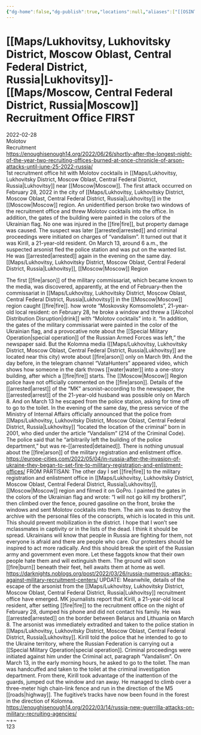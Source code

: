 ```yaml
---
{"dg-home":false,"dg-publish":true,"locations":null,"aliases":["[[OSINT Project/Maps/Lukhovitsy, Lukhovitsky District, Moscow Oblast, Central Federal District, Russia|Lukhovitsy]]-[[OSINT Project/Maps/Moscow, Central Federal District, Russia|Moscow]] Recruitment Office FIRST"],"location":"commissariat Lukhovitsy, Moscow Region","title":"[[OSINT Project/Maps/Lukhovitsy, Lukhovitsky District, Moscow Oblast, Central Federal District, Russia|Lukhovitsy]]-[[OSINT Project/Maps/Moscow, Central Federal District, Russia|Moscow]] Recruitment Office FIRST","tag":"molotov, recruitment","date":"2022-02-28","linter-yaml-title-alias":"[[OSINT Project/Maps/Lukhovitsy, Lukhovitsky District, Moscow Oblast, Central Federal District, Russia|Lukhovitsy]]-[[OSINT Project/Maps/Moscow, Central Federal District, Russia|Moscow]] Recruitment Office FIRST","permalink":"/lukhovitsy-moscow-recruitment-office-first/","dgHomeLink":true,"dgPassFrontmatter":true}
---
```



# [[Maps/Lukhovitsy, Lukhovitsky District, Moscow Oblast, Central Federal District, Russia|Lukhovitsy]]-[[Maps/Moscow, Central Federal District, Russia|Moscow]] Recruitment Office FIRST

2022-02-28  
Molotov  
Recruitment  
https://enoughisenough14.org/2022/06/26/shortly-after-the-longest-night-of-the-year-two-recruiting-offices-burned-at-once-chronicle-of-arson-attacks-until-june-25-2022-russia/  
1st recruitment office hit with Molotov cocktails in [[Maps/Lukhovitsy, Lukhovitsky District, Moscow Oblast, Central Federal District, Russia|Lukhovitsy]] near [[Moscow|Moscow]]. The first attack occurred on February 28, 2022 in the city of [[Maps/Lukhovitsy, Lukhovitsky District, Moscow Oblast, Central Federal District, Russia|Lukhovitsy]] in the [[Moscow|Moscow]] region. An unidentified person broke two windows of the recruitment office and threw Molotov cocktails into the office. In addition, the gates of the building were painted in the colors of the Ukrainian flag. No one was injured in the [[fire|fire]], but property damage was caused. The suspect was later [[arrested|arrested]] and criminal proceedings were initiated on charges of “vandalism”. It turned out that it was Kirill, a 21-year-old resident. On March 13, around 6 a.m., the suspected arsonist fled the police station and was put on the wanted list. He was [[arrested|arrested]] again in the evening on the same day.  
[[Maps/Lukhovitsy, Lukhovitsky District, Moscow Oblast, Central Federal District, Russia|Lukhovitsy]], [[Moscow|Moscow]] Region

The first [[fire|arson]] of the military commissariat, which became known to the media, was discovered, apparently, at the end of February–then the commissariat in [[Maps/Lukhovitsy, Lukhovitsky District, Moscow Oblast, Central Federal District, Russia|Lukhovitsy]] in the [[Moscow|Moscow]] region caught [[fire|fire]]. how wrote “Moskovsky Komsomolets”, 21-year-old local resident: on February 28, he broke a window and threw a [[Alcohol Distribution Disruption|drink]] with “Molotov cocktails” into it. “In addition, the gates of the military commissariat were painted in the color of the Ukrainian flag, and a provocative note about the [[Special Military Operation|special operation]] of the Russian Armed Forces was left,” the newspaper said. But the Kolomna media ([[Maps/Lukhovitsy, Lukhovitsky District, Moscow Oblast, Central Federal District, Russia|Lukhovitsy]] are located near this city) wrote about [[fire|arson]] only on March 9th. And the day before, in the telegram channel “VataHunters” appeared video, which shows how someone in the dark throws [[water|water]] into a one-story building, after which a [[fire|fire]] starts. The [[Moscow|Moscow]] Region police have not officially commented on the [[fire|arson]]. Details of the [[arrested|arrest]] of the “MK” arsonist–according to the newspaper, the [[arrested|arrest]] of the 21-year-old husband was possible only on March 8. And on March 13 he escaped from the police station, asking for time off to go to the toilet. In the evening of the same day, the press service of the Ministry of Internal Affairs officially announced that the police from [[Maps/Lukhovitsy, Lukhovitsky District, Moscow Oblast, Central Federal District, Russia|Lukhovitsy]] “located the location of the criminal” born in 2001, who died under the article “Vandalism” (214 of the Criminal Code). The police said that he “arbitrarily left the building of the police department,” but was re-[[arrested|detained]]. There is nothing unusual about the [[fire|arson]] of the military registration and enlistment office. https://europe-cities.com/2022/05/04/in-russia-after-the-invasion-of-ukraine-they-began-to-set-fire-to-military-registration-and-enlistment-offices/ FROM PARTISAN: The other day I set [[fire|fire]] to the military registration and enlistment office in [[Maps/Lukhovitsy, Lukhovitsky District, Moscow Oblast, Central Federal District, Russia|Lukhovitsy]], [[Moscow|Moscow]] region and filmed it on GoPro. I painted the gates in the colors of the Ukrainian flag and wrote: “I will not go kill my brothers!”, then climbed over the fence, poured gasoline on the front, broke the windows and sent Molotov cocktails into them. The aim was to destroy the archive with the personal files of the conscripts, which is located in this unit. This should prevent mobilization in the district. I hope that I won’t see mclassmates in captivity or in the lists of the dead. I think it should be spread. Ukrainians will know that people in Russia are fighting for them, not everyone is afraid and there are people who care. Our protesters should be inspired to act more radically. And this should break the spirit of the Russian army and government even more. Let these faggots know that their own people hate them and will extinguish them. The ground will soon [[fire|burn]] beneath their feet, hell awaits them at home as well. https://darknights.noblogs.org/post/2022/03/26/russia-numerous-attacks-against-military-recruitment-centers/ UPDATE: Meanwhile, details of the escape of the arsonist from the [[Maps/Lukhovitsy, Lukhovitsky District, Moscow Oblast, Central Federal District, Russia|Lukhovitsy]] recruitment office have emerged. MK journalists report that Kirill, a 21-year-old local resident, after setting [[fire|fire]] to the recruitment office on the night of February 28, dumped his phone and did not contact his family. He was [[arrested|arrested]] on the border between Belarus and Lithuania on March 8. The arsonist was immediately extradited and taken to the police station in [[Maps/Lukhovitsy, Lukhovitsky District, Moscow Oblast, Central Federal District, Russia|Lukhovitsy]]. Kirill told the police that he intended to go to the Ukraine territory, where the Russian Federation is carrying out a [[Special Military Operation|special operation]]. Criminal proceedings were initiated against him under the Criminal act, paragraph “Vandalism”. On March 13, in the early morning hours, he asked to go to the toilet. The man was handcuffed and taken to the toilet at the criminal investigation department. From there, Kirill took advantage of the inattention of the guards, jumped out the window and ran away. He managed to climb over a three-meter high chain-link fence and run in the direction of the M5 [[roads|highway]]. The fugitive’s tracks have now been found in the forest in the direction of Kolomna. https://enoughisenough14.org/2022/03/14/russia-new-guerrilla-attacks-on-military-recruiting-agencies/  
~+~  
123
